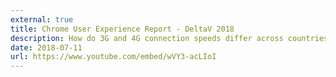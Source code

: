 ```yaml
---
external: true
title: Chrome User Experience Report - DeltaV 2018
description: How do 3G and 4G connection speeds differ across countries? What is the effect of 301 redirect on user experience, and thus on conversion rate? These are some of the questions connecting web performance to UX and business metrics that we will be looking at in this talk. HTTP archive, although very useful, consists of data points that constitute what is known as synthetic measurement, since these numbers are obtained from pages loaded from a browser in a datacenter and not from actual users. That changes with the Chrome User Experience Report that Google launched last October. This Real User Monitoring (RUM) data for Google Chrome users include key user experience metrics for 10,000 websites from real users. We will analyse this data to answer these questions, our experience in digging through this dataset and potential pitfalls to avoid when analysing it.
date: 2018-07-11
url: https://www.youtube.com/embed/wVY3-acLIoI
---
```

